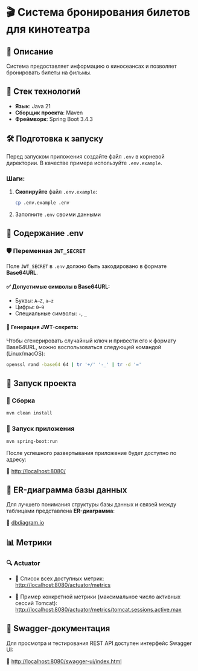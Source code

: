 # 🎬 Система бронирования билетов для кинотеатра

## 📌 Описание

Система предоставляет информацию о киносеансах и позволяет бронировать билеты на фильмы.

## 🚀 Стек технологий

- **Язык**: Java 21
- **Сборщик проекта**: Maven
- **Фреймворк**: Spring Boot 3.4.3

## 🛠️ Подготовка к запуску

Перед запуском приложения создайте файл `.env` в корневой директории. В качестве примера используйте `.env.example`.

### **Шаги:**

1. **Скопируйте** файл `.env.example`:
   ```sh
   cp .env.example .env
   ```
2. Заполните `.env` своими данными

## 📄 Содержание .env

### 🛡️ Переменная `JWT_SECRET`

Поле `JWT_SECRET` в `.env` должно быть закодировано в формате **Base64URL**.

#### ✅ Допустимые символы в Base64URL:
- Буквы: `A–Z`, `a–z`
- Цифры: `0–9`
- Специальные символы: `-`, `_`

#### 🔐 Генерация JWT-секрета:

Чтобы сгенерировать случайный ключ и привести его к формату Base64URL, можно воспользоваться следующей командой (Linux/macOS):

```sh
openssl rand -base64 64 | tr '+/' '-_' | tr -d '='
````

## 📡 Запуск проекта

### 🔧 Сборка

```sh
mvn clean install
````

### 🚀 Запуск приложения

```sh
mvn spring-boot:run
```

После успешного развертывания приложение будет доступно по адресу:

🔗 [http://localhost:8080/](http://localhost:8080/)

## 📐 ER-диаграмма базы данных

Для лучшего понимания структуры базы данных и связей между таблицами представлена **ER-диаграмма**:

🔗 [dbdiagram.io](https://dbdiagram.io/d/bookingCinemaTickets-6719f49497a66db9a3194758)

## 📊 Метрики

### 🔍 Actuator

- 📌 Список всех доступных метрик:  
  [http://localhost:8080/actuator/metrics](http://localhost:8080/actuator/metrics)

- 📌 Пример конкретной метрики (максимальное число активных сессий Tomcat):  
  [http://localhost:8080/actuator/metrics/tomcat.sessions.active.max](http://localhost:8080/actuator/metrics/tomcat.sessions.active.max)

## 📘 Swagger-документация

Для просмотра и тестирования REST API доступен интерфейс Swagger UI:

🔗 [http://localhost:8080/swagger-ui/index.html](http://localhost:8080/swagger-ui/index.html)